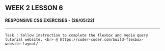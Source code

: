 ## **WEEK 2 LESSON 6** 
#### RESPONSIVE CSS EXERCISES - **(26/05/22)**

---
`Task : Follow instruction to complete the flexbox and media query tutorial website.
<br>
@ https://coder-coder.com/build-flexbox-website-layout/`
